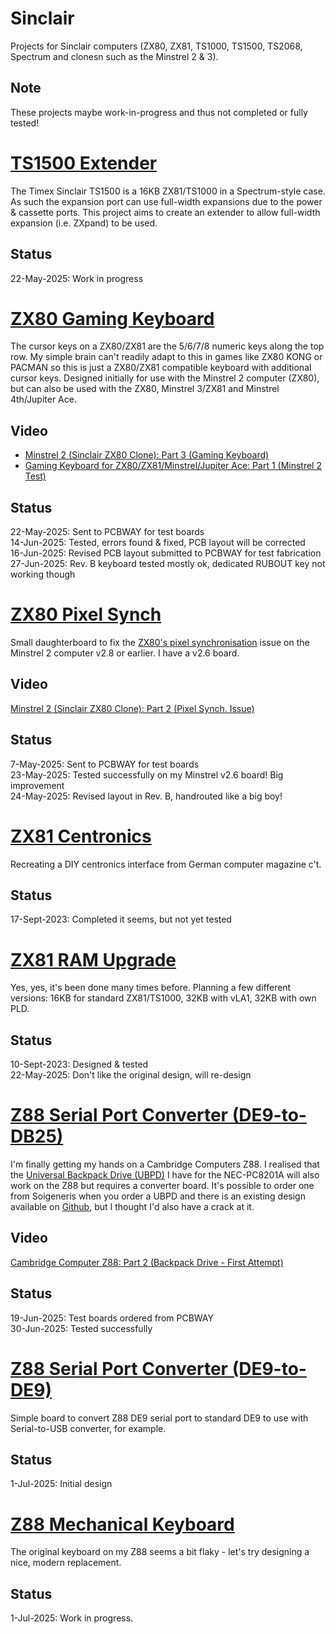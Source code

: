 # Sinclair
Projects for Sinclair computers (ZX80, ZX81, TS1000, TS1500, TS2068, Spectrum and clonesn such as the Minstrel 2 & 3).

## Note
These projects maybe work-in-progress and thus not completed or fully tested!

# [TS1500 Extender](/TS1500_Extender)
The Timex Sinclair TS1500 is a 16KB ZX81/TS1000 in a Spectrum-style case.  As such the expansion port can use full-width expansions due to the power & cassette ports.  This project aims to create an extender to allow full-width expansion (i.e. ZXpand) to be used.

## Status
22-May-2025: Work in progress<br>

# [ZX80 Gaming Keyboard](/ZX80_Gaming_Keyboard)
The cursor keys on a ZX80/ZX81 are the 5/6/7/8 numeric keys along the top row.  My simple brain can't readily adapt to this in games like ZX80 KONG or PACMAN so this is just a ZX80/ZX81 compatible keyboard with additional cursor keys.  Designed initially for use with the Minstrel 2 computer (ZX80), but can also be used with the ZX80, Minstrel 3/ZX81 and Minstrel 4th/Jupiter Ace.

## Video
- [Minstrel 2 (Sinclair ZX80 Clone): Part 3 (Gaming Keyboard)](https://youtu.be/veES_CpFuDQ)
- [Gaming Keyboard for ZX80/ZX81/Minstrel/Jupiter Ace: Part 1 (Minstrel 2 Test)](https://youtu.be/O0Em2sR0H4w)

## Status
22-May-2025: Sent to PCBWAY for test boards<br>
14-Jun-2025: Tested, errors found & fixed, PCB layout will be corrected<br>
16-Jun-2025: Revised PCB layout submitted to PCBWAY for test fabrication<br>
27-Jun-2025: Rev. B keyboard tested mostly ok, dedicated RUBOUT key not working though<br>

# [ZX80 Pixel Synch](/ZX80_Pixel_Sync)
Small daughterboard to fix the [ZX80's pixel synchronisation](http://blog.tynemouthsoftware.co.uk/2022/09/minstrel-2-pixel-synchronisation-part-1.html) issue on the Minstrel 2 computer v2.8 or earlier.  I have a v2.6 board.  

## Video
[Minstrel 2 (Sinclair ZX80 Clone): Part 2 (Pixel Synch. Issue)](https://youtu.be/O-Urgigq2Vk)

## Status
7-May-2025: Sent to PCBWAY for test boards<br>
23-May-2025: Tested successfully on my Minstrel v2.6 board! Big improvement<br>
24-May-2025: Revised layout in Rev. B, handrouted like a big boy!<br>

# [ZX81 Centronics](/ZX81_Centronics)
Recreating a DIY centronics interface from German computer magazine c't.<br>

## Status
17-Sept-2023: Completed it seems, but not yet tested

# [ZX81 RAM Upgrade](/ZX81_RAM_Upgrade)
Yes, yes, it's been done many times before.  Planning a few different versions: 16KB for standard ZX81/TS1000, 32KB with vLA1, 32KB with own PLD.

## Status
10-Sept-2023: Designed & tested<br>
22-May-2025: Don't like the original design, will re-design<br>

# [Z88 Serial Port Converter (DE9-to-DB25)](/Z88_Serial_DE9-to-DB25)
I'm finally getting my hands on a Cambridge Computers Z88.  I realised that the [Universal Backpack Drive (UBPD)](https://www.soigeneris.com/universal-backpack-drive) I have for the NEC-PC8201A will also work on the Z88 but requires a converter board.  It's possible to order one from Soigeneris when you order a UBPD and there is an existing design available on [Github](https://github.com/bkw777/Z88_RS232), but I thought I'd also have a crack at it.

## Video
[Cambridge Computer Z88: Part 2 (Backpack Drive - First Attempt)](https://youtu.be/SjToMHrZwcI)

## Status
19-Jun-2025: Test boards ordered from PCBWAY<br>
30-Jun-2025: Tested successfully

# [Z88 Serial Port Converter (DE9-to-DE9)](/Z88_Serial_DE9_Converter)
Simple board to convert Z88 DE9 serial port to standard DE9 to use with Serial-to-USB converter, for example.

## Status
1-Jul-2025: Initial design<br>

# [Z88 Mechanical Keyboard](/Z88_Mechanical_Keyboard)
The original keyboard on my Z88 seems a bit flaky - let's try designing a nice, modern replacement.

## Status
1-Jul-2025: Work in progress.<br>


